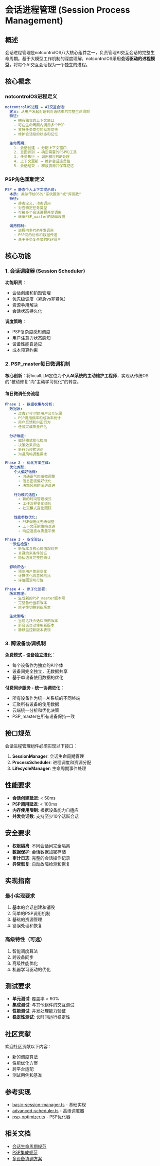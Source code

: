 # 会话进程管理 (Session Process Management)

## 概述

会话进程管理是notcontrolOS八大核心组件之一，负责管理AI交互会话的完整生命周期。基于大模型工作机制的深度理解，notcontrolOS采用**会话驱动的进程模型**，将每个AI交互会话视为一个独立的进程。

## 核心概念

### notcontrolOS进程定义

```yaml
notcontrolOS进程 = AI交互会话:
  定义: 从用户发起对话到对话结束的完整生命周期
  特征:
    - 拥有独立的上下文窗口
    - 可在生命周期内调用多个PSP
    - 支持任务类型的动态切换
    - 维护会话级的状态和记忆
  
  生命周期:
    1. 会话创建 → 分配上下文窗口
    2. 意图识别 → 确定需要的PSP和工具
    3. 任务执行 → 调用相应PSP处理
    4. 上下文更新 → 维护会话连贯性
    5. 会话结束 → 释放资源并保存记忆
```

### PSP角色重新定义

```yaml
PSP = 静态个人上下文提示词:
  本质: 类似传统OS的"系统服务"或"库函数"
  特征:
    - 静态定义，动态调用
    - 对应特定任务类型
    - 可被多个会话进程共享调用
    - 继承PSP_master的基础设置
  
  调用机制:
    - 进程内多PSP并发调用
    - PSP间的协作和数据传递
    - 基于任务复杂度的PSP组合
```

## 核心功能

### 1. 会话调度器 (Session Scheduler)

**功能职责**：
- 会话创建和销毁管理
- 优先级调度（紧急vs非紧急）
- 资源争用解决
- 会话状态持久化

**调度策略**：
- PSP复杂度感知调度
- 用户注意力状态感知
- 设备性能自适应
- 成本预算约束

### 2. PSP_master每日微调机制

**核心创新**：将localLLM定位为**个人AI系统的主动维护工程师**，实现从传统OS的"被动修复"向"主动学习优化"的转变。

#### 每日微调任务流程

```yaml
Phase 1 - 数据收集与分析:
  数据源:
    - 过去24小时的用户交互记录
    - PSP调用频率和成功率统计
    - 用户反馈和纠正行为
    - 任务完成质量评估
  
  分析维度:
    - 偏好模式变化检测
    - 决策效果评估
    - 新行为模式识别
    - 沟通风格调整需求

Phase 2 - 优化方案生成:
  优化类型:
    个人偏好微调:
      - 沟通语气的细微调整
      - 信息密度偏好优化
      - 决策风格的渐进改进
    
    行为模式适应:
      - 新的时间管理模式
      - 工作流程变化适应
      - 社交模式变化跟踪
    
    性能参数优化:
      - PSP调用优先级调整
      - 上下文压缩策略改进
      - 响应速度与质量平衡

Phase 3 - 安全验证:
  一致性检查:
    - 新版本与核心价值观对齐
    - 关键约束条件验证
    - 隐私边界完整性确认
  
  影响评估:
    - 预测用户体验变化
    - 计算优化收益风险比
    - 评估回滚可行性

Phase 4 - 原子化部署:
  版本管理:
    - 生成新的PSP_master版本号
    - 完整备份当前版本
    - 原子性切换到新版本
  
  生效策略:
    - 当前活跃会话保持旧版本
    - 新会话自动使用新版本
    - 静默监控新版本表现
```

### 3. 跨设备协调机制

**免费模式 - 设备独立进化**：
- 每个设备作为独立的AI个体
- 设备间完全独立，无数据共享
- 基于单设备使用数据的优化

**付费同步服务 - 统一协调进化**：
- 所有设备作为统一AI系统的不同终端
- 汇聚所有设备的使用数据
- 云端统一分析和优化决策
- PSP_master在所有设备保持一致

## 接口规范

会话进程管理组件必须实现以下接口：

1. **SessionManager**: 会话生命周期管理
2. **ProcessScheduler**: 进程调度和资源分配
3. **LifecycleManager**: 生命周期事件处理

## 性能要求

- **会话创建延迟**: < 50ms
- **PSP调用延迟**: < 100ms
- **内存使用限制**: 根据设备能力自适应
- **并发会话数**: 支持至少10个活跃会话

## 安全要求

- **权限隔离**: 不同会话间完全隔离
- **数据保护**: 会话数据加密存储
- **审计日志**: 完整的会话操作记录
- **异常恢复**: 自动故障检测和恢复

## 实现指南

### 最小实现要求

1. 基本的会话创建和销毁
2. 简单的PSP调用机制
3. 基础的资源管理
4. 错误处理和恢复

### 高级特性（可选）

1. 智能调度算法
2. 跨设备同步
3. 高级性能优化
4. 机器学习驱动的优化

## 测试要求

- **单元测试**: 覆盖率 > 90%
- **集成测试**: 与其他组件的交互测试
- **性能测试**: 并发处理能力验证
- **稳定性测试**: 长时间运行稳定性

## 社区贡献

欢迎社区贡献以下内容：
- 新的调度算法
- 性能优化方案
- 跨平台适配
- 测试用例和基准

## 参考实现

- [basic-session-manager.ts](./reference-impl/basic-session-manager.ts) - 基础实现
- [advanced-scheduler.ts](./reference-impl/advanced-scheduler.ts) - 高级调度器
- [psp-optimizer.ts](./reference-impl/psp-optimizer.ts) - PSP优化器

## 相关文档

- [会话生命周期规范](./specifications/session-lifecycle-spec.md)
- [PSP集成规范](./specifications/psp-integration-spec.md)
- [多设备协调方案](./specifications/multi-device-coordination.md) 